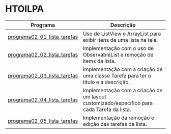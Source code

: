 # HTOILPA

| Programa | Descrição 
|----------|----------|
| [programa02_01_lista_tarefas](programa02_01_lista_tarefas) | Uso de ListView e ArrayList para exibir itens de uma lista na tela. |
| [programa02_02_lista_tarefas](programa02_02_lista_tarefas) | Implementação com o uso de ObservableList e remoção de items da lista. |
| [programa02_03_lista_tarefas](programa02_03_lista_tarefas) | Implementação com a criação de uma classe Tarefa para ter o título e a descrição. |
| [programa02_04_lista_tarefas](programa02_04_lista_tarefas) | Implementação com a criação de um layout customizado/específico para cada Tarefa da lista. |
| [programa02_05_lista_tarefas](programa02_05_lista_tarefas) | Implementação da remoção e edição das tarefas da lista. |
